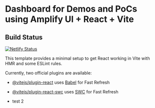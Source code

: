 # Dashboard for Demos and PoCs using Amplify UI + React + Vite

## Build Status
[![Netlify Status](https://api.netlify.com/api/v1/badges/9dc98a57-1827-4c4a-9c03-b714e18933f1/deploy-status)](https://demos-pocs-dashboard.netlify.app/)

This template provides a minimal setup to get React working in Vite with HMR and some ESLint rules.

Currently, two official plugins are available:

- [@vitejs/plugin-react](https://github.com/vitejs/vite-plugin-react/blob/main/packages/plugin-react/README.md) uses [Babel](https://babeljs.io/) for Fast Refresh
- [@vitejs/plugin-react-swc](https://github.com/vitejs/vite-plugin-react-swc) uses [SWC](https://swc.rs/) for Fast Refresh

- test 2